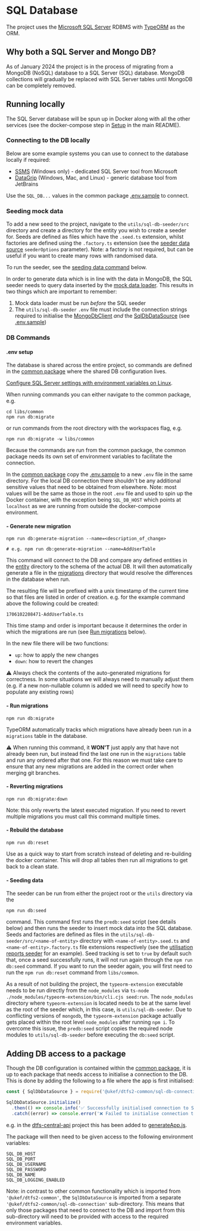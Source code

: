 # SQL Database

The project uses the [Microsoft SQL Server](https://learn.microsoft.com/en-gb/sql/sql-server) RDBMS with [TypeORM](https://typeorm.io/) as the ORM.

## Why both a SQL Server and Mongo DB?

As of January 2024 the project is in the process of migrating from a MongoDB (NoSQL) database to a SQL Server (SQL) database. MongoDB collections will gradually be replaced with SQL Server tables until MongoDB can be completely removed.

## Running locally

The SQL Server database will be spun up in Docker along with all the other services (see the docker-compose step in [Setup](../README.md#setup-gear) in the main README).

### Connecting to the DB locally

Below are some example systems you can use to connect to the database locally if required:

- [SSMS](https://learn.microsoft.com/en-gb/sql/ssms) (Windows only) - dedicated SQL Server tool from Microsoft
- [DataGrip](https://www.jetbrains.com/datagrip/) (Windows, Mac, and Linux) - generic database tool from JetBrains

Use the `SQL_DB...` values in the common package [.env.sample](../libs/common/.env.sample) to connect.

### Seeding mock data

To add a new seed to the project, navigate to the `utils/sql-db-seeder/src` directory and create a directory for the entity you wish to create a seeder for. Seeds are defined as files which have the `.seed.ts` extension, whilst factories are defined using the `.factory.ts` extension (see the [seeder data source](../utils/sql-db-seeder/src/seeding-data-source.ts) `seederOptions` parameter). Note: a factory is not required, but can be useful if you want to create many rows with randomised data.

To run the seeder, see the [seeding data command](#seeding-data) below.

In order to generate data which is in line with the data in MongoDB, the SQL seeder needs to query data inserted by the [mock data loader](../utils/mock-data-loader/). This results in two things which are important to remember:

1. Mock data loader must be run _before_ the SQL seeder
2. The `utils/sql-db-seeder` `.env` file must include the connection strings required to initialise the [MongoDbClient](../libs/common/src/mongo-db-client/index.ts) _and_ the [SqlDbDataSource](../libs/common/src/sql-db-connection/data-source.ts) (see [.env.sample](../utils/sql-db-seeder/.env.sample))

### DB Commands

#### .env setup

The database is shared across the entire project, so commands are defined in the [common package](../libs/common) where the shared DB configuration lives.

[Configure SQL Server settings with environment variables on Linux](https://learn.microsoft.com/en-gb/sql/linux/sql-server-linux-configure-environment-variables?view=sql-server-ver16).

When running commands you can either navigate to the common package, e.g.

```shell
cd libs/common
npm run db:migrate
```

or run commands from the root directory with the workspaces flag, e.g.

```shell
npm run db:migrate -w libs/common
```

Because the commands are run from the common package, the common package needs its own set of environment variables to facilitate the connection.

In the [common package](../libs/common) copy the [.env.sample](../libs/common/.env.sample) to a new `.env` file in the same directory. For the local DB connection there shouldn't be any additional sensitive values that need to be obtained from elsewhere. Note: most values will be the same as those in the root `.env` file and used to spin up the Docker container, with the exception being `SQL_DB_HOST` which points at `localhost` as we are running from outside the docker-compose environment.

#### - Generate new migration

```shell
npm run db:generate-migration --name=<description_of_change>

# e.g. npm run db:generate-migration --name=AddUserTable
```

This command will connect to the DB and compare any defined entities in the [entity](../libs/common/src/sql-db-entity) directory to the schema of the actual DB. It will then automatically generate a file in the [migrations](../libs/common/src/sql-db-connection/migrations) directory that would resolve the differences in the database when run.

The resulting file will be prefixed with a unix timestamp of the current time so that files are listed in order of creation. e.g. for the example command above the following could be created:

```
1706102208471-AddUserTable.ts
```

This time stamp and order is important because it determines the order in which the migrations are run (see [Run migrations](#--run-migrations) below).

In the new file there will be two functions:

- `up`: how to apply the new changes
- `down`: how to revert the changes

⚠️ Always check the contents of the auto-generated migrations for correctness. In some situations we will always need to manually adjust them (e.g. if a new non-nullable column is added we will need to specify how to populate any existing rows)

#### - Run migrations

```shell
npm run db:migrate
```

TypeORM automatically tracks which migrations have already been run in a `migrations` table in the database.

⚠️ When running this command, it **WON'T** just apply any that have not already been run, but instead find the last one run in the `migrations` table and run any ordered after that one. For this reason we must take care to ensure that any new migrations are added in the correct order when merging git branches.

#### - Reverting migrations

```shell
npm run db:migrate:down
```

Note: this only reverts the latest executed migration. If you need to revert multiple migrations you must call this command multiple times.

#### - Rebuild the database

```shell
npm run db:reset
```

Use as a quick way to start from scratch instead of deleting and re-building the docker container. This will drop all tables then run all migrations to get back to a clean state.

#### - Seeding data

The seeder can be run from either the project root or the `utils` directory via the

```shell
npm run db:seed
```

command. This command first runs the `predb:seed` script (see details below) and then runs the seeder to insert mock data into the SQL database. Seeds and factories are defined as files in the `utils/sql-db-seeder/src/<name-of-entity>` directory with `<name-of-entity>.seed.ts` and `<name-of-entity>.factory.ts` file extensions respectively (see the [utilisation reports seeder](../libs/common/src/sql-db-seeder/utilisation-report/) for an example). Seed tracking is set to `true` by default such that, once a seed successfully runs, it will not run again through the `npm run db:seed` command. If you want to run the seeder again, you will first need to run the `npm run db:reset` command from `libs/common`.

As a result of not building the project, the `typeorm-extension` executable needs to be run directly from the `node_modules` via `ts-node ./node_modules/typeorm-extension/bin/cli.cjs seed:run`. The `node_modules` directory where `typeorm-extension` is located needs to be at the same level as the root of the seeder which, in this case, is `utils/sql-db-seeder`. Due to conflicting versions of `mongodb`, the `typeorm-extension` package actually gets placed within the root level `node_modules` after running `npm i`. To overcome this issue, the `predb:seed` script copies the required node modules to `utils/sql-db-seeder` before executing the `db:seed` script.

## Adding DB access to a package

Though the DB configuration is contained within the [common package](../libs/common), it is up to each package that needs access to initialise a connection to the DB. This is done by adding the following to a file where the app is first initialised:

```typescript
const { SqlDbDataSource } = require('@ukef/dtfs2-common/sql-db-connection');

SqlDbDataSource.initialize()
  .then(() => console.info('✅ Successfully initialised connection to SQL database'))
  .catch((error) => console.error('❌ Failed to initialise connection to SQL database:', error));
```

e.g. in the [dtfs-central-api](../dtfs-central-api) project this has been added to [generateApp.js](../dtfs-central-api/src/generateApp.js).

The package will then need to be given access to the following environment variables:

```
SQL_DB_HOST
SQL_DB_PORT
SQL_DB_USERNAME
SQL_DB_PASSWORD
SQL_DB_NAME
SQL_DB_LOGGING_ENABLED
```

Note: in contrast to other common functionality which is imported from `'@ukef/dtfs2-common'`, the `SqlDbDataSource` is imported from a separate `'@ukef/dtfs2-common/sql-db-connection'` sub-directory. This means that only those packages that need to connect to the DB and import from this sub-directory will need to be provided with access to the required environment variables.

[//]: # 'TODO FN-1859 - add details on how to use repos with `extend` and use of Data Mapper pattern'
